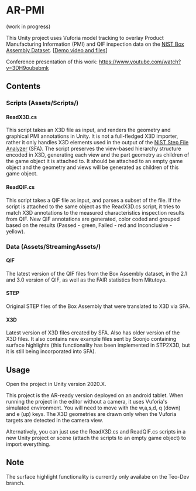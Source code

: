 # AR-PMI

(work in progress)

This Unity project uses Vuforia model tracking to overlay Product Manufacturing Information (PMI) and QIF inspection data on the [NIST Box Assembly Dataset](https://smstestbed.nist.gov/tdp/mtc/). [[Demo video and files](https://pages.nist.gov/CAD-PMI-Testing/NIST-AR-video.html)]

Conference presentation of this work: https://www.youtube.com/watch?v=3DH9oubebmk

## Contents

### Scripts (Assets/Scripts/)

#### ReadX3D.cs

This script takes an X3D file as input, and renders the geometry and graphical PMI annotations in Unity. 
It is not a full-fledged X3D importer, rather it only handles X3D elements used in the output of the [NIST Step File Analyzer](https://www.nist.gov/services-resources/software/step-file-analyzer-and-viewer) (SFA).
The script preserves the view-based hierarchy structure encoded in X3D, generating each view and the part geometry as children of the game object it is attached to.
It should be attached to an empty game object and the geometry and views will be generated as children of this game object.

#### ReadQIF.cs

This script takes a QIF file as input, and parses a subset of the file.
If the script is attached to the same object as the ReadX3D.cs script, it tries to match X3D annotations to the measured characteristics inspection results from QIF.
New QIF annotations are generated, color coded and grouped based on the results (Passed - green, Failed - red and Inconclusive - yellow).

### Data (Assets/StreamingAssets/)

#### QIF

The latest version of the QIF files from the Box Assembly dataset, in the 2.1 and 3.0 version of QIF, as well as the FAIR statistics from Mitutoyo.

#### STEP

Original STEP files of the Box Assembly that were translated to X3D via SFA.

#### X3D

Latest version of X3D files created by SFA. Also has older version of the X3D files. It also contains new example files sent by Soonjo containing surface highlights (this functionality has been implemented in STP2X3D, but it is still being incorporated into SFA). 

## Usage

Open the project in Unity version 2020.X.

This project is the AR-ready version deployed on an android tablet. When running the project in the editor without a camera, it uses Vuforia's simulated environment. You will need to move with the w,a,s,d, q (down) and e (up) keys. The X3D geometries are drawn only when the Vuforia targets are detected in the camera view.

Alternatively, you can just use the ReadX3D.cs and ReadQIF.cs scripts in a new Unity project or scene (attach the scripts to an empty game object) to import everything. 

## Note

The surface highlight functionality is currently only availabe on the Teo-Dev branch.

